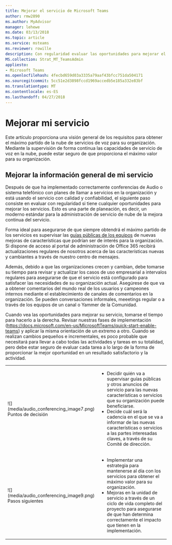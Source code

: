 ```yaml
---
title: Mejorar el servicio de Microsoft Teams
author: rmw2890
ms.author: MyAdvisor
manager: lehewe
ms.date: 03/13/2018
ms.topic: article
ms.service: msteams
ms.reviewer: rowille
description: Con regularidad evaluar las oportunidades para mejorar el servicio de los equipos, supervisar la guía básica de los equipos para las mejoras de la característica interesante.
MS.collection: Strat_MT_TeamsAdmin
appliesto:
- Microsoft Teams
ms.openlocfilehash: 4fecbd659d03a3335a79aaf43bfcc751da504171
ms.sourcegitcommit: 5cc51e2d3898fccd1969accedb5e185a332e83bf
ms.translationtype: MT
ms.contentlocale: es-ES
ms.lasthandoff: 04/27/2018
---
```

# <a name="enhance-my-service"></a>Mejorar mi servicio

Este artículo proporciona una visión general de los requisitos para obtener el máximo partido de la nube de servicios de voz para su organización. Mediante la supervisión de forma continua las capacidades de servicio de voz en la nube, puede estar seguro de que proporciona el máximo valor para su organización.

## <a name="enhance-my-service-overview"></a>Mejorar la información general de mi servicio
Después de que ha implementado correctamente conferencias de Audio o sistema telefónico con planes de llamar a servicios en la organización y está usando el servicio con calidad y confiabilidad, el siguiente paso consiste en evaluar con regularidad si tiene cualquier oportunidades para mejorar los servicios. Esto es una parte de planeación, es decir, un moderno estándar para la administración de servicio de nube de la mejora continua del servicio. 

Forma ideal para asegurarse de que siempre obtendrá el máximo partido de los servicios es supervisar las [guías públicas de los equipos](https://products.office.com/en-us/business/office-365-roadmap?filters=microsoft%20teams) de nuevas mejoras de características que podrían ser de interés para la organización. Si dispone de acceso al portal de administración de Office 365 recibirá actualizaciones regulares de nosotros acerca de las características nuevas y cambiantes a través de nuestro centro de mensajes. 

Además, debido a que las organizaciones crecen y cambian, debe tomarse su tiempo para revisar y actualizar los casos de uso empresarial a intervalos regulares para asegurarse de que el servicio está configurado para satisfacer las necesidades de su organización actual.  Asegúrese de que va a obtener comentarios del mundo real de los usuarios y campeones internos mediante el establecimiento de canales de comentarios en la organización. Se pueden conversaciones informales, meeetings regular o a través de los equipos de un canal o Yammer de la Comunidad. 

Cuando vea las oportunidades para mejorar su servicio, tomarse el tiempo para hacerlo a la derecha. Revisar nuestras fases de implementación (https://docs.microsoft.com/en-us/MicrosoftTeams/quick-start-enable-teams) y aplicar la misma orientación de un extremo a otro. Cuando se realizan cambios pequeños e incrementales, es poco probable que necesitará para llevar a cabo todas las actividades y tareas en su totalidad, pero debe estar seguro de evaluar cada tarea a lo largo de la forma de proporcionar la mejor oportunidad en un resultado satisfactorio y la actividad.


<table>
<tr><td>![](media/audio_conferencing_image7.png) <br/>Puntos de decisión</td><td><ul><li>Decidir quién va a supervisar guías públicas y otros anuncios de servicio para las nuevas características o servicios que su organización puede beneficiarse.</li><li>Decide cuál será la cadencia en el que se va a informar de las nuevas características o servicios a las partes interesadas claves, a través de su Comité de dirección.</li></ul></td></tr>
<tr><td>![](media/audio_conferencing_image9.png)<br/>Pasos siguientes</td><td><ul><li>Implementar una estrategia para mantenerse al día con los servicios para obtener el máximo valor para su organización.</li><li>Mejoras en la unidad de servicio a través de un ciclo de vida completo del proyecto para asegurarse de que han determina correctamente el impacto que tienen en la implementación.</li></ul></td></tr>
</table>

<!--ENDOFSECTION-->
